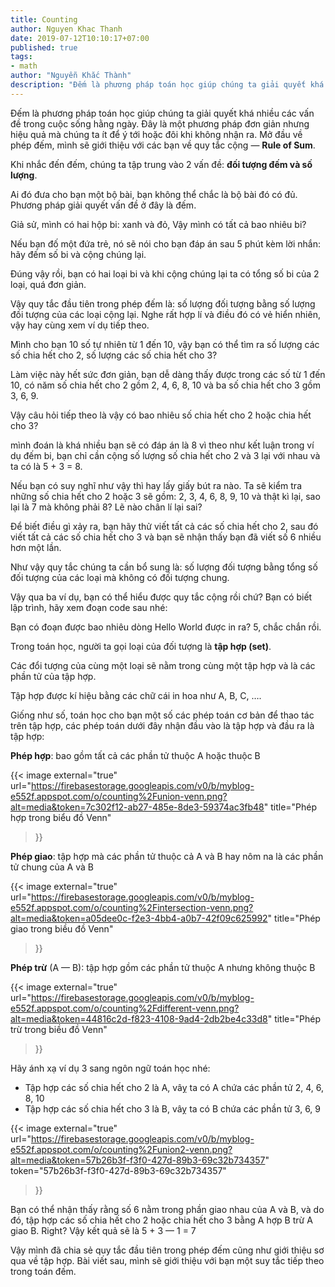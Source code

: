 ```yaml
---
title: Counting
author: Nguyen Khac Thanh
date: 2019-07-12T10:10:17+07:00
published: true
tags:
- math
author: "Nguyễn Khắc Thành"
description: "Đếm là phương pháp toán học giúp chúng ta giải quyết khá nhiều các vấn đề trong cuộc sống hằng ngày. Đây là một phương pháp đơn giản nhưng hiệu quả mà chúng ta ít để ý tới hoặc đôi khi không nhận ra. Mở đầu về phép đếm, mình sẽ giới thiệu với các bạn về quy tắc cộng — Rule of Sum."
---
```


Đếm là phương pháp toán học giúp chúng ta giải quyết khá nhiều các vấn đề trong cuộc sống hằng ngày. Đây là một phương pháp đơn giản nhưng hiệu quả mà chúng ta ít để ý tới hoặc đôi khi không nhận ra. Mở đầu về phép đếm, mình sẽ giới thiệu với các bạn về quy tắc cộng — __Rule of Sum__.
<!--more-->

Khi nhắc đến đếm, chúng ta tập trung vào 2 vấn đề: __đối tượng đếm và số lượng__.


Ai đó đưa cho bạn một bộ bài, bạn không thể chắc là bộ bài đó có đủ. Phương pháp giải quyết vấn đề ở đây là đếm.


Giả sử, mình có hai hộp bi: xanh và đỏ, Vậy mình có tất cả bao nhiêu bi?


Nếu bạn đố một đứa trẻ, nó sẽ nói cho bạn đáp án sau 5 phút kèm lời nhắn: hãy đếm số bi và cộng chúng lại.


Đúng vậy rồi, bạn có hai loại bi và khi cộng chúng lại ta có tổng số bi của 2 loại, quá đơn giản.


Vậy quy tắc đầu tiên trong phép đếm là: số lượng đối tượng bằng số lượng đối tượng của các loại cộng lại. Nghe rất hợp lí và điều đó có vẻ hiển nhiên, vậy hay cùng xem ví dụ tiếp theo.


Mình cho bạn 10 số tự nhiên từ 1 đến 10, vậy bạn có thể tìm ra số lượng các số chia hết cho 2, số lượng các số chia hết cho 3?


Làm việc này hết sức đơn giản, bạn dễ dàng thấy được trong các số từ 1 đến 10, có năm số chia hết cho 2 gồm 2, 4, 6, 8, 10 và ba số chia hết cho 3 gồm 3, 6, 9.


Vậy câu hỏi tiếp theo là vậy có bao nhiêu số chia hết cho 2 hoặc chia hết cho 3?


mình đoán là khá nhiều bạn sẽ có đáp án là 8 vì theo như kết luận trong ví dụ đếm bi, bạn chỉ cần cộng số lượng số chia hết cho 2 và 3 lại với nhau và ta có là 5 + 3 = 8.


Nếu bạn có suy nghĩ như vậy thì hay lấy giấy bút ra nào. Ta sẽ kiểm tra những số chia hết cho 2 hoặc 3 sẽ gồm: 2, 3, 4, 6, 8, 9, 10 và thật kì lại, sao lại là 7 mà không phải 8? Lẽ nào chân lí lại sai?


Để biết điều gì xảy ra, bạn hãy thử viết tất cả các số chia hết cho 2, sau đó viết tất cả các số chia hết cho 3 và bạn sẽ nhận thấy bạn đã viết số 6 nhiều hơn một lần.


Như vậy quy tắc chúng ta cần bổ sung là: số lượng đối tượng bằng tổng số đối tượng của các loại mà không có đối tượng chung.


Vậy qua ba ví dụ, bạn có thể hiểu được quy tắc cộng rồi chứ? Bạn có biết lập trình, hãy xem đoạn code sau nhé:


Bạn có đoạn được bao nhiêu dòng Hello World được in ra? 5, chắc chắn rồi.


Trong toán học, người ta gọi loại của đối tượng là __tập hợp (set)__.


Các đổi tượng của cùng một loại sẽ nằm trong cùng một tập hợp và là các phần tử của tập hợp.


Tập hợp được kí hiệu bằng các chữ cái in hoa như A, B, C, ….


Giống như số, toán học cho bạn một số các phép toán cơ bản để thao tác trên tập hợp, các phép toán dưới đây nhận đầu vào là tập hợp và đầu ra là tập hợp:


__Phép hợp__: bao gồm tất cả các phần tử thuộc A hoặc thuộc B

{{< image
	external="true"
	url="https://firebasestorage.googleapis.com/v0/b/myblog-e552f.appspot.com/o/counting%2Funion-venn.png?alt=media&token=7c302f12-ab27-485e-8de3-59374ac3fb48"
	title="Phép hợp trong biểu đồ Venn"
>}}

__Phép giao__: tập hợp mà các phần tử thuộc cả A và B hay nôm na là các phần tử chung của A và B

{{< image
	external="true"
	url="https://firebasestorage.googleapis.com/v0/b/myblog-e552f.appspot.com/o/counting%2Fintersection-venn.png?alt=media&token=a05dee0c-f2e3-4bb4-a0b7-42f09c625992"
	title="Phép giao trong biều đồ Venn"
>}}

__Phép trừ__ (A — B): tập hợp gồm các phần tử thuộc A nhưng không thuộc B

{{< image
	external="true"
	url="https://firebasestorage.googleapis.com/v0/b/myblog-e552f.appspot.com/o/counting%2Fdifferent-venn.png?alt=media&token=44816c2d-f823-4108-9ad4-2db2be4c33d8"
	title="Phép trừ trong biều đồ Venn"
>}}

Hãy ánh xạ ví dụ 3 sang ngôn ngữ toán học nhé:

- Tập hợp các số chia hết cho 2 là A, vâỵ ta có A chứa các phần tử 2, 4, 6, 8, 10
- Tập hợp các số chia hết cho 3 là B, vâỵ ta có B chứa các phần tử 3, 6, 9

{{< image
	external="true"
	url="https://firebasestorage.googleapis.com/v0/b/myblog-e552f.appspot.com/o/counting%2Funion2-venn.png?alt=media&token=57b26b3f-f3f0-427d-89b3-69c32b734357"
	token="57b26b3f-f3f0-427d-89b3-69c32b734357"
>}}

Bạn có thể nhận thấy rằng số 6 nằm trong phần giao nhau của A và B, và do đó, tập hợp các số chia hết cho 2 hoặc chia hết cho 3 bằng A hợp B trừ A giao B. Right? Vậy kết quả sẽ là 5 + 3 — 1 = 7


Vậy mình đã chia sẻ quy tắc đầu tiên trong phép đếm cũng như giới thiệu sơ qua về tập hợp. Bài viết sau, mình sẽ giới thiệu với bạn một suy tắc tiếp theo trong toán đếm.
